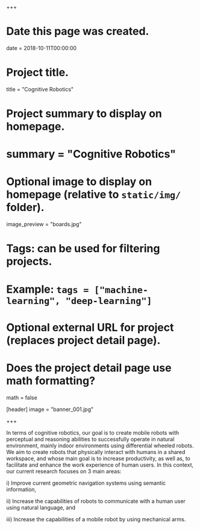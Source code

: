 +++
# Date this page was created.
date = 2018-10-11T00:00:00

# Project title.
title = "Cognitive Robotics"

# Project summary to display on homepage.
# summary = "Cognitive Robotics"

# Optional image to display on homepage (relative to `static/img/` folder).
image_preview = "boards.jpg"

# Tags: can be used for filtering projects.
# Example: `tags = ["machine-learning", "deep-learning"]`

# Optional external URL for project (replaces project detail page).

# Does the project detail page use math formatting?
math = false

[header]
image = "banner_001.jpg"

+++


In terms of cognitive robotics, our goal is to create mobile robots with perceptual and reasoning abilities to successfully operate in natural environment, mainly indoor environments using differential wheeled robots. We aim to create robots that physically interact with humans in a shared workspace, and whose main goal is to increase productivity, as well as, to facilitate and enhance the work experience of human users. In this context, our current research focuses on 3 main areas: 

i) Improve current geometric navigation systems using semantic information, 

ii) Increase the capabilities of robots to communicate with a human user using natural language, and 

iii) Increase the capabilities of a mobile robot by using mechanical arms.
